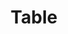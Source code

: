 ---
title: Table
redirect_to: https://ucfopen.github.io/Obojobo-Docs/releases/v3.4.0/developers/obo_nodes/table
---